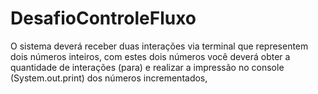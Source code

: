 # DesafioControleFluxo
O sistema deverá receber duas interações via terminal que representem dois números inteiros, com estes dois números você deverá obter a quantidade de interações (para) e realizar a impressão no console (System.out.print) dos números incrementados,
